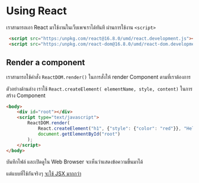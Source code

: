
# Using React 

เราสามารถเอา React มาใช้งานในเว็บเพจเราได้ทันที ผ่านการใช้งาน `<script>`

```html
 <script src="https:/unpkg.com/react@16.8.0/umd/react.development.js"></script>
 <script src="https:/unpkg.com/react-dom@16.8.0/umd/react-dom.development.js"></script>
```

## Render a component 

เราสามารถใช้คำสั่ง `ReactDOM.render()` ในการสั่งให้ render Component ตามที่เราต้องการ

ตัวอย่างด้านล่าง เราใช้ `React.createElement( elementName, style, content)` ในการสร้าง Component

```html
<body>
    <div id="root"></div>
    <script type="text/javascript">
        ReactDOM.render(
            React.createElement("h1", {"style": {"color": "red"}}, "Hello World"),
            document.getElementById("root")
        );
    </script>
</body>
```

บันทึกไฟล์ และเปิดดูใน Web Browser จะเห็นว่าแสดงข้อความขึ้นมาได้ 

แต่แบบที่ใช้กันจริงๆ [จะใช้ JSX มากกว่า](/jsx.md)
